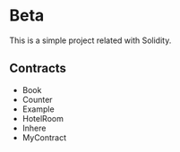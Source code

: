 # Beta
This is a simple project related with Solidity.

## Contracts
- Book
- Counter
- Example
- HotelRoom
- Inhere
- MyContract

